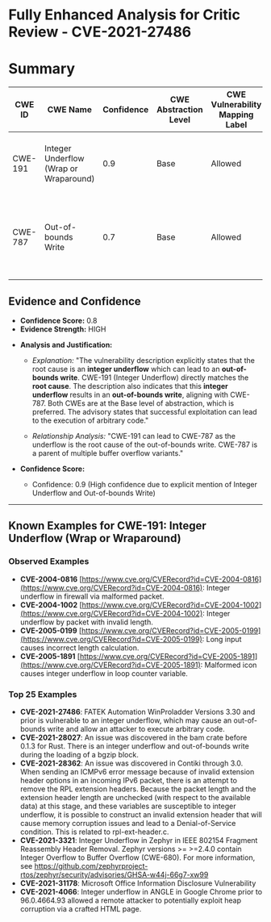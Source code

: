 # Fully Enhanced Analysis for Critic Review - CVE-2021-27486

# Summary
| CWE ID | CWE Name | Confidence | CWE Abstraction Level | CWE Vulnerability Mapping Label | CWE-Vulnerability Mapping Notes |
|---|---|---|---|---|---|
| CWE-191 | Integer Underflow (Wrap or Wraparound) | 0.9 | Base | Allowed | Primary CWE: The vulnerability is caused by an integer underflow. |
| CWE-787 | Out-of-bounds Write | 0.7 | Base | Allowed | Secondary Candidate: The integer underflow leads to an out-of-bounds write. |

## Evidence and Confidence

*   **Confidence Score:** 0.8
*   **Evidence Strength:** HIGH

- **Analysis and Justification:**  
  - *Explanation:* "The vulnerability description explicitly states that the root cause is an **integer underflow** which can lead to an **out-of-bounds write**. CWE-191 (Integer Underflow) directly matches the **root cause**. The description also indicates that this **integer underflow** results in an **out-of-bounds write**, aligning with CWE-787. Both CWEs are at the Base level of abstraction, which is preferred. The advisory states that successful exploitation can lead to the execution of arbitrary code."
  
  - *Relationship Analysis:* "CWE-191 can lead to CWE-787 as the underflow is the root cause of the out-of-bounds write. CWE-787 is a parent of multiple buffer overflow variants."

- **Confidence Score:**  
  - Confidence: 0.9 (High confidence due to explicit mention of Integer Underflow and Out-of-bounds Write)

---



## Known Examples for CWE-191: Integer Underflow (Wrap or Wraparound)
### Observed Examples
- **CVE-2004-0816** [https://www.cve.org/CVERecord?id=CVE-2004-0816](https://www.cve.org/CVERecord?id=CVE-2004-0816): Integer underflow in firewall via malformed packet.
- **CVE-2004-1002** [https://www.cve.org/CVERecord?id=CVE-2004-1002](https://www.cve.org/CVERecord?id=CVE-2004-1002): Integer underflow by packet with invalid length.
- **CVE-2005-0199** [https://www.cve.org/CVERecord?id=CVE-2005-0199](https://www.cve.org/CVERecord?id=CVE-2005-0199): Long input causes incorrect length calculation.
- **CVE-2005-1891** [https://www.cve.org/CVERecord?id=CVE-2005-1891](https://www.cve.org/CVERecord?id=CVE-2005-1891): Malformed icon causes integer underflow in loop counter variable.
### Top 25 Examples
- **CVE-2021-27486**: FATEK Automation WinProladder Versions 3.30 and prior is vulnerable to an integer underflow, which may cause an out-of-bounds write and allow an attacker to execute arbitrary code.
- **CVE-2021-28027**: An issue was discovered in the bam crate before 0.1.3 for Rust. There is an integer underflow and out-of-bounds write during the loading of a bgzip block.
- **CVE-2021-28362**: An issue was discovered in Contiki through 3.0. When sending an ICMPv6 error message because of invalid extension header options in an incoming IPv6 packet, there is an attempt to remove the RPL extension headers. Because the packet length and the extension header length are unchecked (with respect to the available data) at this stage, and these variables are susceptible to integer underflow, it is possible to construct an invalid extension header that will cause memory corruption issues and lead to a Denial-of-Service condition. This is related to rpl-ext-header.c.
- **CVE-2021-3321**: Integer Underflow in Zephyr in IEEE 802154 Fragment Reassembly Header Removal. Zephyr versions >= >=2.4.0 contain Integer Overflow to Buffer Overflow (CWE-680). For more information, see https://github.com/zephyrproject-rtos/zephyr/security/advisories/GHSA-w44j-66g7-xw99
- **CVE-2021-31178**: Microsoft Office Information Disclosure Vulnerability
- **CVE-2021-4066**: Integer underflow in ANGLE in Google Chrome prior to 96.0.4664.93 allowed a remote attacker to potentially exploit heap corruption via a crafted HTML page.
